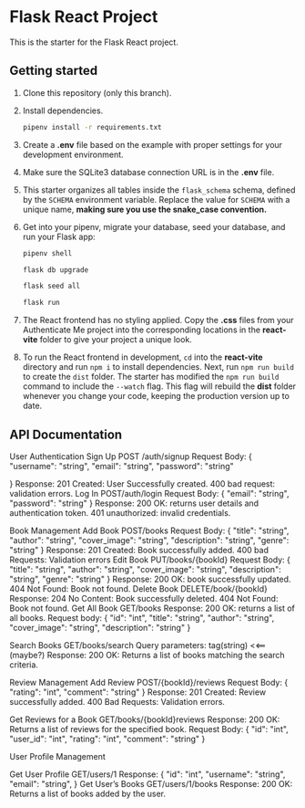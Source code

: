 # Flask React Project

This is the starter for the Flask React project.

## Getting started

1. Clone this repository (only this branch).

2. Install dependencies.

   ```bash
   pipenv install -r requirements.txt
   ```

3. Create a __.env__ file based on the example with proper settings for your
   development environment.

4. Make sure the SQLite3 database connection URL is in the __.env__ file.

5. This starter organizes all tables inside the `flask_schema` schema, defined
   by the `SCHEMA` environment variable.  Replace the value for
   `SCHEMA` with a unique name, **making sure you use the snake_case
   convention.**

6. Get into your pipenv, migrate your database, seed your database, and run your
   Flask app:

   ```bash
   pipenv shell
   ```

   ```bash
   flask db upgrade
   ```

   ```bash
   flask seed all
   ```

   ```bash
   flask run
   ```

7. The React frontend has no styling applied. Copy the __.css__ files from your
   Authenticate Me project into the corresponding locations in the
   __react-vite__ folder to give your project a unique look.

8. To run the React frontend in development, `cd` into the __react-vite__
   directory and run `npm i` to install dependencies. Next, run `npm run build`
   to create the `dist` folder. The starter has modified the `npm run build`
   command to include the `--watch` flag. This flag will rebuild the __dist__
   folder whenever you change your code, keeping the production version up to
   date.

## API Documentation

User Authentication
Sign Up
POST /auth/signup
Request Body:
{
 "username": "string",
  "email": "string",
  "password": "string"

}
Response: 
201 Created: User Successfully created.
400 bad request: validation errors.
	Log In
	POST/auth/login
	Request Body:
			{
			 "email": "string",
 "password": "string"
}
Response:
200 OK: returns user details and authentication token.
401 unauthorized: invalid credentials.
	

Book Management
Add Book
POST/books
Request Body:
{
 "title": "string",
  "author": "string",
  "cover_image": "string",
  "description": "string",
  "genre": "string"
}
Response:
201 Created: Book successfully added. 
400 bad Requests: Validation errors
Edit Book
PUT/books/{bookId}
Request Body:
{
 "title": "string",
  "author": "string",
  "cover_image": "string",
  "description": "string",
  "genre": "string"
}
Response:
200 OK: book successfully updated.
404 Not Found: Book not found.
Delete Book
DELETE/book/{bookId}
Response:
204 No Content: Book successfully deleted.
404 Not Found: Book not found.
Get All Book
GET/books
Response:
200 OK: returns a list of all books.
Request body:
{
   "id": "int",
    "title": "string",
    "author": "string",
    "cover_image": "string",
    "description": "string"
}
			
Search Books
GET/books/search
Query parameters: tag(string) <<== (maybe?)
Response:
200 OK: Returns a list of books matching the search criteria.

Review Management
Add Review
POST/{bookId}/reviews
Request Body:
{
 "rating": "int",
  "comment": "string"
}
Response:
201 Created: Review successfully added.
400 Bad Requests: Validation errors.

Get Reviews for a Book
GET/books/{bookId}reviews
Response:
200 OK: Returns a list of reviews for the specified book.
Request Body:
{
   "id": "int",
    "user_id": "int",
    "rating": "int",
    "comment": "string"
}

User Profile Management

Get User Profile
GET/users/1
Response: 
	{
	 "id": "int",
  	"username": "string",
  	"email": "string",
}
Get User’s Books
GET/users/1/books
Response: 
200 OK: Returns a list of books added by the user.

